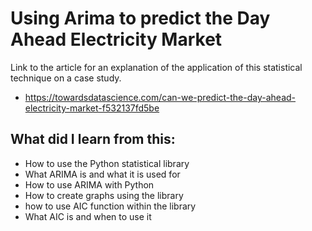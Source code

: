 # Using Arima to predict the Day Ahead Electricity Market


Link to the article for an explanation of the application of this statistical technique on a case study.
* https://towardsdatascience.com/can-we-predict-the-day-ahead-electricity-market-f532137fd5be


## What did I learn from this:
* How to use the Python statistical library
* What ARIMA is and what it is used for
* How to use ARIMA with Python
* How to create graphs using the library
* how to use AIC function within the library
* What AIC is and when to use it


